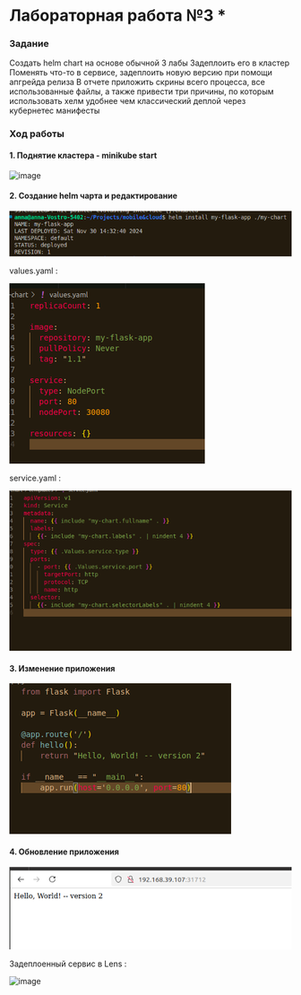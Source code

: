 
# Лабораторная работа №3 *

### Задание

Создать helm chart на основе обычной 3 лабы
Задеплоить его в кластер
Поменять что-то в сервисе, задеплоить новую версию при помощи апгрейда релиза
В отчете приложить скрины всего процесса, все использованные файлы, а также привести три причины, по которым использовать хелм удобнее чем классический деплой через кубернетес манифесты




### Ход работы
#### 1. Поднятие кластера - minikube start

![image](https://github.com/kegly/itmo-cloud-systems-and-services/blob/main/lab3/images/Screenshot%20from%202024-10-15%2004-45-56.png)


#### 2. Создание helm чарта  и редактирование 

![image](https://github.com/kegly/itmo-cloud-systems-and-services/blob/main/lab3*/images/1.png)

values.yaml :

![image](https://github.com/kegly/itmo-cloud-systems-and-services/blob/main/lab3*/images/2.png)

service.yaml :

![image](https://github.com/kegly/itmo-cloud-systems-and-services/blob/main/lab3*/images/5.png)

#### 3. Изменение приложения

![image](https://github.com/kegly/itmo-cloud-systems-and-services/blob/main/lab3*/images/3.png)

#### 4. Обновление приложения


![image](https://github.com/kegly/itmo-cloud-systems-and-services/blob/main/lab3*/images/4.png)

Задеплоенный сервис в Lens :

![image](https://github.com/user-attachments/assets/3690f73d-96ed-478f-8ab0-1f32cbd60732)

